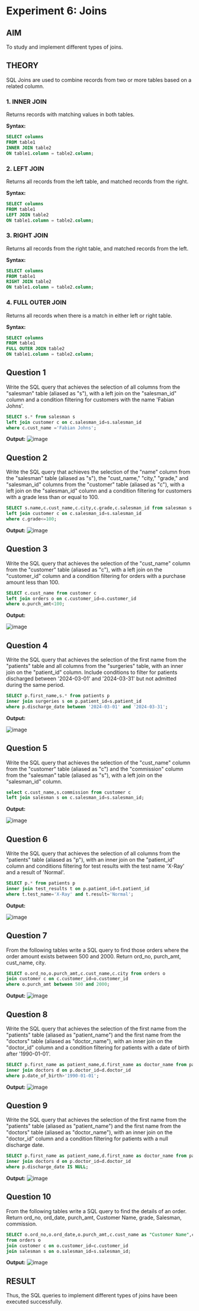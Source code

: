 
# Experiment 6: Joins

## AIM
To study and implement different types of joins.

## THEORY

SQL Joins are used to combine records from two or more tables based on a related column.

### 1. INNER JOIN
Returns records with matching values in both tables.

**Syntax:**
```sql
SELECT columns
FROM table1
INNER JOIN table2
ON table1.column = table2.column;
```

### 2. LEFT JOIN
Returns all records from the left table, and matched records from the right.

**Syntax:**

```sql
SELECT columns
FROM table1
LEFT JOIN table2
ON table1.column = table2.column;
```
### 3. RIGHT JOIN
Returns all records from the right table, and matched records from the left.

**Syntax:**

```sql
SELECT columns
FROM table1
RIGHT JOIN table2
ON table1.column = table2.column;
```
### 4. FULL OUTER JOIN
Returns all records when there is a match in either left or right table.

**Syntax:**

```sql
SELECT columns
FROM table1
FULL OUTER JOIN table2
ON table1.column = table2.column;
```

**Question 1**
--
Write the SQL query that achieves the selection of all columns from the "salesman" table (aliased as "s"), with a left join on the "salesman_id" column and a condition filtering for customers with the name 'Fabian Johns'.
```sql
SELECT s.* from salesman s 
left join customer c on c.salesman_id=s.salesman_id
where c.cust_name ='Fabian Johns';
```

**Output:**
![image](https://github.com/user-attachments/assets/ecab3803-ce5c-4a03-86bb-90523192ce59)


**Question 2**
---
Write the SQL query that achieves the selection of the "name" column from the "salesman" table (aliased as "s"), the "cust_name," "city," "grade," and "salesman_id" columns from the "customer" table (aliased as "c"), with a left join on the "salesman_id" column and a condition filtering for customers with a grade less than or equal to 100.
```sql
SELECT s.name,c.cust_name,c.city,c.grade,c.salesman_id from salesman s
left join customer c on c.salesman_id=s.salesman_id
where c.grade<=100;
```

**Output:**
![image](https://github.com/user-attachments/assets/5ff4c305-06be-49c3-b14b-64f93c6dda21)



**Question 3**
---
Write the SQL query that achieves the selection of the "cust_name" column from the "customer" table (aliased as "c"), with a left join on the "customer_id" column and a condition filtering for orders with a purchase amount less than 100.

```sql
SELECT c.cust_name from customer c
left join orders o on c.customer_id=o.customer_id
where o.purch_amt<100;
```

**Output:**

![image](https://github.com/user-attachments/assets/642817f5-9d74-434f-b052-fa3a9280fe2f)



**Question 4**
---
Write the SQL query that achieves the selection of the first name from the "patients" table and all columns from the "surgeries" table, with an inner join on the "patient_id" column. Include conditions to filter for patients discharged between '2024-03-01' and '2024-03-31' but not admitted during the same period.

```sql
SELECT p.first_name,s.* from patients p
inner join surgeries s on p.patient_id=s.patient_id
where p.discharge_date between '2024-03-01' and '2024-03-31';
```

**Output:**

![image](https://github.com/user-attachments/assets/e265873a-7246-4d62-8da5-5e42c31aeabc)


**Question 5**
---
Write the SQL query that achieves the selection of the "cust_name" column from the "customer" table (aliased as "c") and the "commission" column from the "salesman" table (aliased as "s"), with a left join on the "salesman_id" column.

```sql
select c.cust_name,s.commission from customer c
left join salesman s on c.salesman_id=s.salesman_id;
```

**Output:**

![image](https://github.com/user-attachments/assets/0e522200-790c-4ff8-9587-f0424ce07ddc)


**Question 6**
---
Write the SQL query that achieves the selection of all columns from the "patients" table (aliased as "p"), with an inner join on the "patient_id" column and conditions filtering for test results with the test name 'X-Ray' and a result of 'Normal'.

```sql
SELECT p.* from patients p
inner join test_results t on p.patient_id=t.patient_id
where t.test_name='X-Ray' and t.result='Normal';
```

**Output:**

![image](https://github.com/user-attachments/assets/d1d00087-777c-403c-ac2a-d36d17b0988f)


**Question 7**
---
From the following tables write a SQL query to find those orders where the order amount exists between 500 and 2000. Return ord_no, purch_amt, cust_name, city.

```sql
SELECT o.ord_no,o.purch_amt,c.cust_name,c.city from orders o
join customer c on c.customer_id=o.customer_id
where o.purch_amt between 500 and 2000;
```

**Output:**
![image](https://github.com/user-attachments/assets/6f8cb0a1-b756-4622-b6c0-02bc0cd82064)


**Question 8**
---
Write the SQL query that achieves the selection of the first name from the "patients" table (aliased as "patient_name") and the first name from the "doctors" table (aliased as "doctor_name"), with an inner join on the "doctor_id" column and a condition filtering for patients with a date of birth after '1990-01-01'.

```sql
SELECT p.first_name as patient_name,d.first_name as doctor_name from patients p
inner join doctors d on p.doctor_id=d.doctor_id
where p.date_of_birth>'1990-01-01';
```

**Output:**
![image](https://github.com/user-attachments/assets/8adab6de-560c-47ed-800c-09ab6a8db4e5)



**Question 9**
---
Write the SQL query that achieves the selection of the first name from the "patients" table (aliased as "patient_name") and the first name from the "doctors" table (aliased as "doctor_name"), with an inner join on the "doctor_id" column and a condition filtering for patients with a null discharge date.
```sql
SELECT p.first_name as patient_name,d.first_name as doctor_name from patients p
inner join doctors d on p.doctor_id=d.doctor_id
where p.discharge_date IS NULL;
```

**Output:**
![image](https://github.com/user-attachments/assets/db567179-a59e-4b49-b3f4-ec2d4a6455ce)


**Question 10**
---
From the following tables write a SQL query to find the details of an order. Return ord_no, ord_date, purch_amt, Customer Name, grade, Salesman, commission. 
```sql
SELECT o.ord_no,o.ord_date,o.purch_amt,c.cust_name as "Customer Name",c.grade,s.name as "Salesman",s.commission
from orders o
join customer c on o.customer_id=c.customer_id
join salesman s on o.salesman_id=s.salesman_id;
```

**Output:**
![image](https://github.com/user-attachments/assets/d31199f5-e4dd-4004-bedc-15f12aea82ef)


## RESULT
Thus, the SQL queries to implement different types of joins have been executed successfully.
